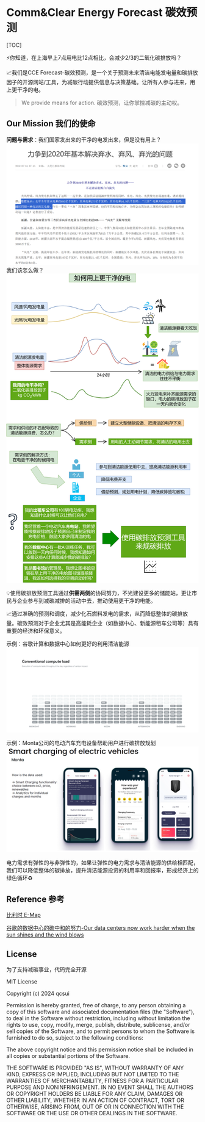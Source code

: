 # Comm&Clear Energy Forecast 碳效预测
[TOC]

⚡你知道，在上海早上7点用电比12点相比，会减少2/3的二氧化碳排放吗？

📈我们是CCE Forecast-碳效预测，是一个关于预测未来清洁电能发电量和碳排放因子的开源网站/工具，为减碳行动提供信息与决策基础。让所有人参与进来，用上更干净的电。

> We provide means for action. 
> 碳效预测，让你掌控减碳的主动权。

## Our Mission 我们的使命

**问题与需求**：我们国家发出来的干净的电发出来，但是没有用上？
![alt text](./img/report.png)
我们该怎么做？
![alt text](img/energySurplus.png)

💡使用碳排放预测工具通过**供需两侧**的协同努力，不光建设更多的储能站，更让市民与企业参与到减碳减排的活动中去，推动使用更干净的电能。

📈通过准确的预测和调度，减少化石燃料发电的需求，从而降低整体的碳排放量。碳效预测对于企业尤其是高能耗企业（如数据中心、新能源租车公司等）具有重要的经济和环保意义。

示例：谷歌计算和数据中心如何更好的利用清洁能源
![谷歌的计算中心的减碳的方法](./img/Low-carbon-energy-graphic_v05_Cropped.gif)

示例：Monta公司的电动汽车充电设备帮助用户进行碳排放规划
![alt text](./img/MontaExample.png)

电力需求有弹性的与非弹性的，如果让弹性的电力需求与清洁能源的供给相匹配，我们可以降低整体的碳排放，提升清洁能源投资的利用率和回报率，形成经济上的绿色循环♻️

## Reference 参考

[比利时 E-Map](https://app.electricitymaps.com/zone/BE)

[谷歌的数据中心的碳中和的努力-Our data centers now work harder when the sun shines and the wind blows](https://blog.google/inside-google/infrastructure/data-centers-work-harder-sun-shines-wind-blows/)




## License

为了支持减碳事业，代码完全开源

MIT License

Copyright (c) 2024 qcsui

Permission is hereby granted, free of charge, to any person obtaining a copy
of this software and associated documentation files (the "Software"), to deal
in the Software without restriction, including without limitation the rights
to use, copy, modify, merge, publish, distribute, sublicense, and/or sell
copies of the Software, and to permit persons to whom the Software is
furnished to do so, subject to the following conditions:

The above copyright notice and this permission notice shall be included in all
copies or substantial portions of the Software.

THE SOFTWARE IS PROVIDED "AS IS", WITHOUT WARRANTY OF ANY KIND, EXPRESS OR
IMPLIED, INCLUDING BUT NOT LIMITED TO THE WARRANTIES OF MERCHANTABILITY,
FITNESS FOR A PARTICULAR PURPOSE AND NONINFRINGEMENT. IN NO EVENT SHALL THE
AUTHORS OR COPYRIGHT HOLDERS BE LIABLE FOR ANY CLAIM, DAMAGES OR OTHER
LIABILITY, WHETHER IN AN ACTION OF CONTRACT, TORT OR OTHERWISE, ARISING FROM,
OUT OF OR IN CONNECTION WITH THE SOFTWARE OR THE USE OR OTHER DEALINGS IN THE
SOFTWARE.
